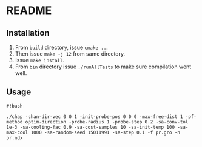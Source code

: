 # README #

## Installation ##

1. From `build` directory, issue `cmake ..`.
2. Then issue `make -j 12` from same directory.
3. Issue `make install`.
4. From `bin` directory issue `./runAllTests` to make sure compilation went well.


## Usage ##


```
#!bash

./chap -chan-dir-vec 0 0 1 -init-probe-pos 0 0 0 -max-free-dist 1 -pf-method optim-direction -probe-radius 1 -probe-step 0.2 -sa-conv-tol 1e-3 -sa-cooling-fac 0.9 -sa-cost-samples 10 -sa-init-temp 100 -sa-max-cool 1000 -sa-random-seed 15011991 -sa-step 0.1 -f pr.gro -n pr.ndx
```
